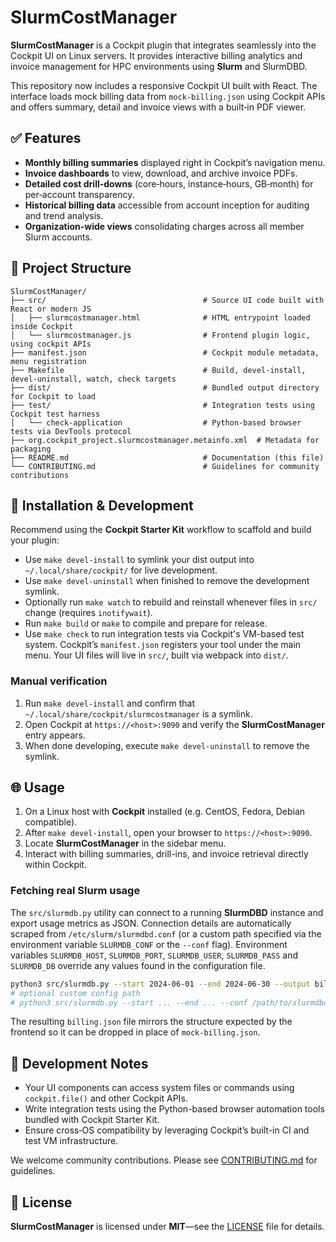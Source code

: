 # SlurmCostManager

**SlurmCostManager** is a Cockpit plugin that integrates seamlessly into the Cockpit UI on Linux servers. It provides interactive billing analytics and invoice management for HPC environments using **Slurm** and SlurmDBD.

This repository now includes a responsive Cockpit UI built with React.  The interface loads mock billing data from `mock-billing.json` using Cockpit APIs and offers summary, detail and invoice views with a built‑in PDF viewer.

## ✅ Features

- **Monthly billing summaries** displayed right in Cockpit’s navigation menu.
- **Invoice dashboards** to view, download, and archive invoice PDFs.
- **Detailed cost drill-downs** (core‑hours, instance‑hours, GB‑month) for per‑account transparency.
- **Historical billing data** accessible from account inception for auditing and trend analysis.
- **Organization-wide views** consolidating charges across all member Slurm accounts.


## 📁 Project Structure

```text
SlurmCostManager/
├── src/                                   # Source UI code built with React or modern JS
│   ├── slurmcostmanager.html              # HTML entrypoint loaded inside Cockpit
│   └── slurmcostmanager.js                # Frontend plugin logic, using cockpit APIs
├── manifest.json                          # Cockpit module metadata, menu registration
├── Makefile                               # Build, devel-install, devel-uninstall, watch, check targets
├── dist/                                  # Bundled output directory for Cockpit to load
├── test/                                  # Integration tests using Cockpit test harness
│   └── check-application                  # Python-based browser tests via DevTools protocol
├── org.cockpit_project.slurmcostmanager.metainfo.xml  # Metadata for packaging
├── README.md                              # Documentation (this file)
└── CONTRIBUTING.md                        # Guidelines for community contributions
```

## 🧰 Installation & Development

Recommend using the **Cockpit Starter Kit** workflow to scaffold and build your plugin:

- Use `make devel-install` to symlink your dist output into `~/.local/share/cockpit/` for live development.
- Use `make devel-uninstall` when finished to remove the development symlink.
- Optionally run `make watch` to rebuild and reinstall whenever files in `src/` change (requires `inotifywait`).
- Run `make build` or `make` to compile and prepare for release.
- Use `make check` to run integration tests via Cockpit's VM-based test system.
Cockpit’s `manifest.json` registers your tool under the main menu. Your UI files will live in `src/`, built via webpack into `dist/`.

### Manual verification

1. Run `make devel-install` and confirm that `~/.local/share/cockpit/slurmcostmanager` is a symlink.
2. Open Cockpit at `https://<host>:9090` and verify the **SlurmCostManager** entry appears.
3. When done developing, execute `make devel-uninstall` to remove the symlink.

## 🌐 Usage

1. On a Linux host with **Cockpit** installed (e.g. CentOS, Fedora, Debian compatible).
2. After `make devel-install`, open your browser to `https://<host>:9090`.
3. Locate **SlurmCostManager** in the sidebar menu.
4. Interact with billing summaries, drill-ins, and invoice retrieval directly within Cockpit.

### Fetching real Slurm usage

The `src/slurmdb.py` utility can connect to a running **SlurmDBD** instance and
export usage metrics as JSON. Connection details are automatically scraped from
`/etc/slurm/slurmdbd.conf` (or a custom path specified via the environment
variable `SLURMDB_CONF` or the `--conf` flag). Environment variables
`SLURMDB_HOST`, `SLURMDB_PORT`, `SLURMDB_USER`, `SLURMDB_PASS` and `SLURMDB_DB`
override any values found in the configuration file.

```bash
python3 src/slurmdb.py --start 2024-06-01 --end 2024-06-30 --output billing.json
# optional custom config path
# python3 src/slurmdb.py --start ... --end ... --conf /path/to/slurmdbd.conf
```

The resulting `billing.json` file mirrors the structure expected by the
frontend so it can be dropped in place of `mock-billing.json`.

## 📝 Development Notes

- Your UI components can access system files or commands using `cockpit.file()` and other Cockpit APIs.
- Write integration tests using the Python-based browser automation tools bundled with Cockpit Starter Kit.
- Ensure cross‑OS compatibility by leveraging Cockpit’s built-in CI and test VM infrastructure.

We welcome community contributions. Please see [CONTRIBUTING.md](CONTRIBUTING.md) for guidelines.

## 📄 License

**SlurmCostManager** is licensed under **MIT**—see the [LICENSE](LICENSE) file for details.
